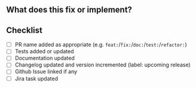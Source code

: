 ## What does this fix or implement?

<!-- Enter details of the change here. Include additional tests that have been done, reference to the issue for tracking, etc. -->

## Checklist

<!-- Please check the completed items below -->
<!-- Not all changes require documentation updates or tests to be added or updated -->

- [ ] PR name added as appropriate (e.g. `feat:`/`fix:`/`doc:`/`test:`/`refactor:`)
- [ ] Tests added or updated
- [ ] Documentation updated
- [ ] Changelog updated and version incremented (label: upcoming release)
- [ ] Github Issue linked if any
- [ ] Jira task updated
